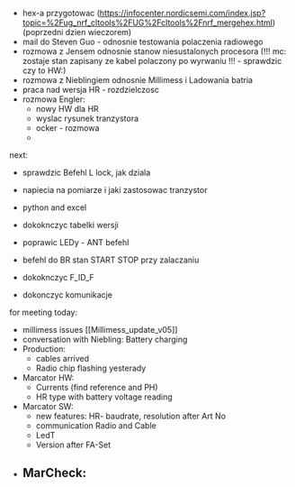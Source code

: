 - hex-a przygotowac (https://infocenter.nordicsemi.com/index.jsp?topic=%2Fug_nrf_cltools%2FUG%2Fcltools%2Fnrf_mergehex.html) (poprzedni dzien wieczorem)
- mail do Steven Guo - odnosnie testowania polaczenia radiowego
- rozmowa z Jensem odnosnie stanow niesustalonych procesora (!!! mc: zostaje stan zapisany ze kabel polaczony po wyrwaniu !!! - sprawdzic czy to HW:)
- rozmowa z Nieblingiem odnosnie Millimess i Ladowania batria
- praca nad wersja HR - rozdzielczosc
- rozmowa Engler:
	- nowy HW dla HR
	- wyslac rysunek tranzystora
	- ocker - rozmowa
	- 


next:
- sprawdzic Befehl L lock, jak dziala
-  napiecia na pomiarze i jaki zastosowac tranzystor
- python and excel
- dokoknczyc tabelki wersji
- poprawic LEDy - ANT befehl
- befehl do BR stan START STOP przy zalaczaniu

- dokoknczyc F_ID_F
- dokonczyc komunikacje






for meeting today:
- millimess issues [[Millimess_update_v05]]
- conversation with Niebling: Battery charging
- Production: 
	- cables arrived
	- Radio chip flashing yesterady
- Marcator HW:
	- Currents (find reference and PH)
	- HR type with battery voltage reading
- Marcator SW:
	- new features: HR- baudrate, resolution after Art No
	- communication Radio and Cable
	- LedT
	- Version after FA-Set
- MarCheck:
	- 